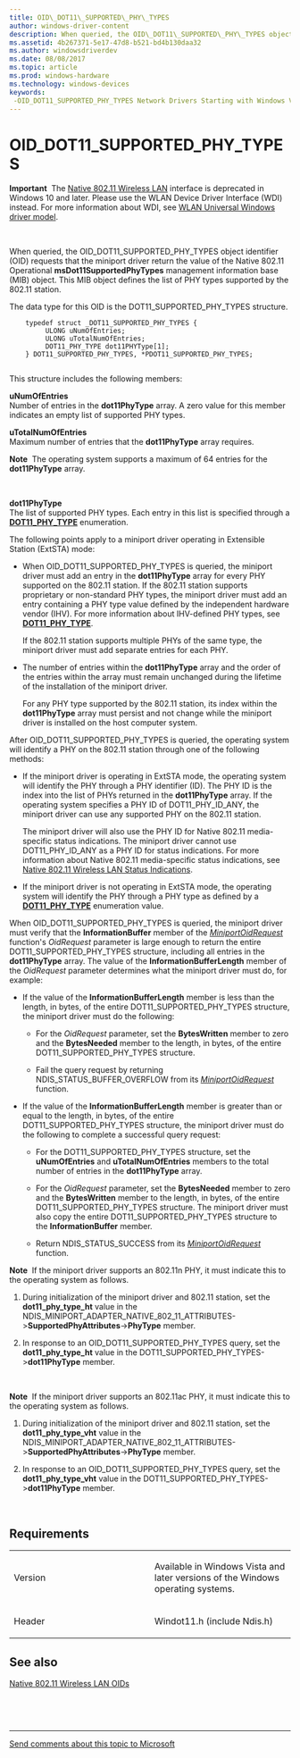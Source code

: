 ```yaml
---
title: OID\_DOT11\_SUPPORTED\_PHY\_TYPES
author: windows-driver-content
description: When queried, the OID\_DOT11\_SUPPORTED\_PHY\_TYPES object identifier (OID) requests that the miniport driver return the value of the Native 802.11 Operational msDot11SupportedPhyTypes management information base (MIB) object.
ms.assetid: 4b267371-5e17-47d8-b521-bd4b130daa32
ms.author: windowsdriverdev
ms.date: 08/08/2017
ms.topic: article
ms.prod: windows-hardware
ms.technology: windows-devices
keywords: 
 -OID_DOT11_SUPPORTED_PHY_TYPES Network Drivers Starting with Windows Vista
---
```


# OID\_DOT11\_SUPPORTED\_PHY\_TYPES


**Important**  The [Native 802.11 Wireless LAN](https://msdn.microsoft.com/library/windows/hardware/ff560690) interface is deprecated in Windows 10 and later. Please use the WLAN Device Driver Interface (WDI) instead. For more information about WDI, see [WLAN Universal Windows driver model](https://msdn.microsoft.com/library/windows/hardware/dn897672).

 

When queried, the OID\_DOT11\_SUPPORTED\_PHY\_TYPES object identifier (OID) requests that the miniport driver return the value of the Native 802.11 Operational **msDot11SupportedPhyTypes** management information base (MIB) object. This MIB object defines the list of PHY types supported by the 802.11 station.

The data type for this OID is the DOT11\_SUPPORTED\_PHY\_TYPES structure.

```ManagedCPlusPlus
    typedef struct _DOT11_SUPPORTED_PHY_TYPES {
         ULONG uNumOfEntries;
         ULONG uTotalNumOfEntries;
         DOT11_PHY_TYPE dot11PHYType[1];
    } DOT11_SUPPORTED_PHY_TYPES, *PDOT11_SUPPORTED_PHY_TYPES;
  
```

This structure includes the following members:

<a href="" id="unumofentries"></a>**uNumOfEntries**  
Number of entries in the **dot11PhyType** array. A zero value for this member indicates an empty list of supported PHY types.

<a href="" id="utotalnumofentries"></a>**uTotalNumOfEntries**  
Maximum number of entries that the **dot11PhyType** array requires.

**Note**  The operating system supports a maximum of 64 entries for the **dot11PhyType** array.

 

<a href="" id="dot11phytype"></a>**dot11PhyType**  
The list of supported PHY types. Each entry in this list is specified through a [**DOT11\_PHY\_TYPE**](https://msdn.microsoft.com/library/windows/hardware/ff548741) enumeration.

The following points apply to a miniport driver operating in Extensible Station (ExtSTA) mode:

-   When OID\_DOT11\_SUPPORTED\_PHY\_TYPES is queried, the miniport driver must add an entry in the **dot11PhyType** array for every PHY supported on the 802.11 station. If the 802.11 station supports proprietary or non-standard PHY types, the miniport driver must add an entry containing a PHY type value defined by the independent hardware vendor (IHV). For more information about IHV-defined PHY types, see [**DOT11\_PHY\_TYPE**](https://msdn.microsoft.com/library/windows/hardware/ff548741).

    If the 802.11 station supports multiple PHYs of the same type, the miniport driver must add separate entries for each PHY.

-   The number of entries within the **dot11PhyType** array and the order of the entries within the array must remain unchanged during the lifetime of the installation of the miniport driver.

    For any PHY type supported by the 802.11 station, its index within the **dot11PhyType** array must persist and not change while the miniport driver is installed on the host computer system.

After OID\_DOT11\_SUPPORTED\_PHY\_TYPES is queried, the operating system will identify a PHY on the 802.11 station through one of the following methods:

-   If the miniport driver is operating in ExtSTA mode, the operating system will identify the PHY through a PHY identifier (ID). The PHY ID is the index into the list of PHYs returned in the **dot11PhyType** array. If the operating system specifies a PHY ID of DOT11\_PHY\_ID\_ANY, the miniport driver can use any supported PHY on the 802.11 station.

    The miniport driver will also use the PHY ID for Native 802.11 media-specific status indications. The miniport driver cannot use DOT11\_PHY\_ID\_ANY as a PHY ID for status indications. For more information about Native 802.11 media-specific status indications, see [Native 802.11 Wireless LAN Status Indications](https://msdn.microsoft.com/library/windows/hardware/ff560692).

-   If the miniport driver is not operating in ExtSTA mode, the operating system will identify the PHY through a PHY type as defined by a [**DOT11\_PHY\_TYPE**](https://msdn.microsoft.com/library/windows/hardware/ff548741) enumeration value.

When OID\_DOT11\_SUPPORTED\_PHY\_TYPES is queried, the miniport driver must verify that the **InformationBuffer** member of the [*MiniportOidRequest*](https://msdn.microsoft.com/library/windows/hardware/ff559416) function's *OidRequest* parameter is large enough to return the entire DOT11\_SUPPORTED\_PHY\_TYPES structure, including all entries in the **dot11PhyType** array. The value of the **InformationBufferLength** member of the *OidRequest* parameter determines what the miniport driver must do, for example:

-   If the value of the **InformationBufferLength** member is less than the length, in bytes, of the entire DOT11\_SUPPORTED\_PHY\_TYPES structure, the miniport driver must do the following:

    -   For the *OidRequest* parameter, set the **BytesWritten** member to zero and the **BytesNeeded** member to the length, in bytes, of the entire DOT11\_SUPPORTED\_PHY\_TYPES structure.

    -   Fail the query request by returning NDIS\_STATUS\_BUFFER\_OVERFLOW from its [*MiniportOidRequest*](https://msdn.microsoft.com/library/windows/hardware/ff559416) function.

-   If the value of the **InformationBufferLength** member is greater than or equal to the length, in bytes, of the entire DOT11\_SUPPORTED\_PHY\_TYPES structure, the miniport driver must do the following to complete a successful query request:

    -   For the DOT11\_SUPPORTED\_PHY\_TYPES structure, set the **uNumOfEntries** and **uTotalNumOfEntries** members to the total number of entries in the **dot11PhyType** array.

    -   For the *OidRequest* parameter, set the **BytesNeeded** member to zero and the **BytesWritten** member to the length, in bytes, of the entire DOT11\_SUPPORTED\_PHY\_TYPES structure. The miniport driver must also copy the entire DOT11\_SUPPORTED\_PHY\_TYPES structure to the **InformationBuffer** member.

    -   Return NDIS\_STATUS\_SUCCESS from its [*MiniportOidRequest*](https://msdn.microsoft.com/library/windows/hardware/ff559416) function.

**Note**  If the miniport driver supports an 802.11n PHY, it must indicate this to the operating system as follows.
1.  During initialization of the miniport driver and 802.11 station, set the **dot11\_phy\_type\_ht** value in the NDIS\_MINIPORT\_ADAPTER\_NATIVE\_802\_11\_ATTRIBUTES-&gt;**SupportedPhyAttributes**-&gt;**PhyType** member.

2.  In response to an OID\_DOT11\_SUPPORTED\_PHY\_TYPES query, set the **dot11\_phy\_type\_ht** value in the DOT11\_SUPPORTED\_PHY\_TYPES-&gt;**dot11PhyType** member.

 

**Note**  If the miniport driver supports an 802.11ac PHY, it must indicate this to the operating system as follows.
1.  During initialization of the miniport driver and 802.11 station, set the **dot11\_phy\_type\_vht** value in the NDIS\_MINIPORT\_ADAPTER\_NATIVE\_802\_11\_ATTRIBUTES-&gt;**SupportedPhyAttributes**-&gt;**PhyType** member.

2.  In response to an OID\_DOT11\_SUPPORTED\_PHY\_TYPES query, set the **dot11\_phy\_type\_vht** value in the DOT11\_SUPPORTED\_PHY\_TYPES-&gt;**dot11PhyType** member.

 

Requirements
------------

<table>
<colgroup>
<col width="50%" />
<col width="50%" />
</colgroup>
<tbody>
<tr class="odd">
<td><p>Version</p></td>
<td><p>Available in Windows Vista and later versions of the Windows operating systems.</p></td>
</tr>
<tr class="even">
<td><p>Header</p></td>
<td>Windot11.h (include Ndis.h)</td>
</tr>
</tbody>
</table>

## See also


[Native 802.11 Wireless LAN OIDs](https://msdn.microsoft.com/library/windows/hardware/ff560691)

 

 


--------------------
[Send comments about this topic to Microsoft](mailto:wsddocfb@microsoft.com?subject=Documentation%20feedback%20%5Bnetvista\netvista%5D:%20OID_DOT11_SUPPORTED_PHY_TYPES%20%20RELEASE:%20%288/8/2017%29&body=%0A%0APRIVACY%20STATEMENT%0A%0AWe%20use%20your%20feedback%20to%20improve%20the%20documentation.%20We%20don't%20use%20your%20email%20address%20for%20any%20other%20purpose,%20and%20we'll%20remove%20your%20email%20address%20from%20our%20system%20after%20the%20issue%20that%20you're%20reporting%20is%20fixed.%20While%20we're%20working%20to%20fix%20this%20issue,%20we%20might%20send%20you%20an%20email%20message%20to%20ask%20for%20more%20info.%20Later,%20we%20might%20also%20send%20you%20an%20email%20message%20to%20let%20you%20know%20that%20we've%20addressed%20your%20feedback.%0A%0AFor%20more%20info%20about%20Microsoft's%20privacy%20policy,%20see%20http://privacy.microsoft.com/default.aspx. "Send comments about this topic to Microsoft")


